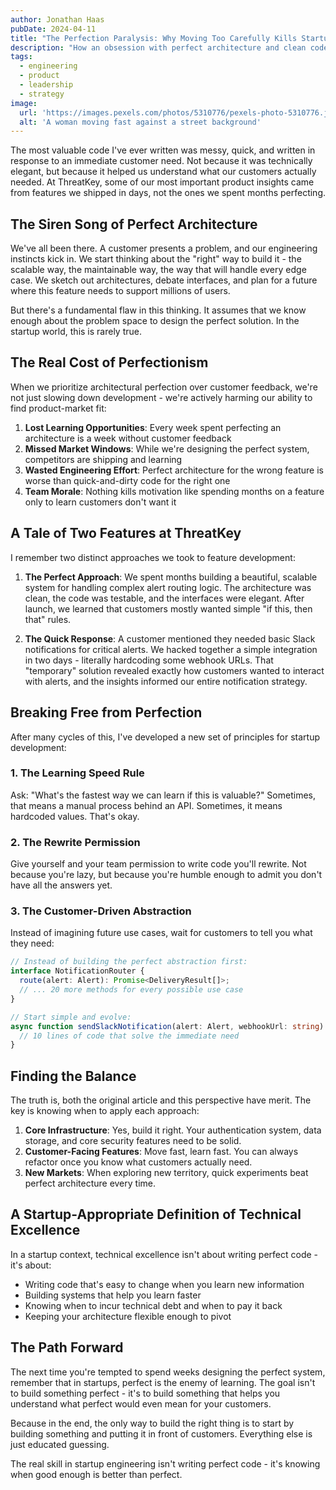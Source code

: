 ```yaml
---
author: Jonathan Haas
pubDate: 2024-04-11
title: "The Perfection Paralysis: Why Moving Too Carefully Kills Startups"
description: "How an obsession with perfect architecture and clean code can prevent startups from finding product-market fit"
tags:
  - engineering
  - product
  - leadership
  - strategy
image:
  url: 'https://images.pexels.com/photos/5310776/pexels-photo-5310776.jpeg?auto=compress&cs=tinysrgb&w=1260&h=750&dpr=2'
  alt: 'A woman moving fast against a street background'
---
```


The most valuable code I've ever written was messy, quick, and written in
response to an immediate customer need. Not because it was technically elegant,
but because it helped us understand what our customers actually needed. At
ThreatKey, some of our most important product insights came from features we
shipped in days, not the ones we spent months perfecting.

## The Siren Song of Perfect Architecture

We've all been there. A customer presents a problem, and our engineering
instincts kick in. We start thinking about the "right" way to build it - the
scalable way, the maintainable way, the way that will handle every edge case. We
sketch out architectures, debate interfaces, and plan for a future where this
feature needs to support millions of users.

But there's a fundamental flaw in this thinking. It assumes that we know enough
about the problem space to design the perfect solution. In the startup world,
this is rarely true.

## The Real Cost of Perfectionism

When we prioritize architectural perfection over customer feedback, we're not
just slowing down development - we're actively harming our ability to find
product-market fit:

1. **Lost Learning Opportunities**: Every week spent perfecting an architecture
   is a week without customer feedback
2. **Missed Market Windows**: While we're designing the perfect system,
   competitors are shipping and learning
3. **Wasted Engineering Effort**: Perfect architecture for the wrong feature is
   worse than quick-and-dirty code for the right one
4. **Team Morale**: Nothing kills motivation like spending months on a feature
   only to learn customers don't want it

## A Tale of Two Features at ThreatKey

I remember two distinct approaches we took to feature development:

1. **The Perfect Approach**: We spent months building a beautiful, scalable
   system for handling complex alert routing logic. The architecture was clean,
   the code was testable, and the interfaces were elegant. After launch, we
   learned that customers mostly wanted simple "if this, then that" rules.

2. **The Quick Response**: A customer mentioned they needed basic Slack
   notifications for critical alerts. We hacked together a simple integration in
   two days - literally hardcoding some webhook URLs. That "temporary" solution
   revealed exactly how customers wanted to interact with alerts, and the
   insights informed our entire notification strategy.

## Breaking Free from Perfection

After many cycles of this, I've developed a new set of principles for startup
development:

### 1. The Learning Speed Rule

Ask: "What's the fastest way we can learn if this is valuable?" Sometimes, that
means a manual process behind an API. Sometimes, it means hardcoded values.
That's okay.

### 2. The Rewrite Permission

Give yourself and your team permission to write code you'll rewrite. Not because
you're lazy, but because you're humble enough to admit you don't have all the
answers yet.

### 3. The Customer-Driven Abstraction

Instead of imagining future use cases, wait for customers to tell you what they
need:

```typescript
// Instead of building the perfect abstraction first:
interface NotificationRouter {
  route(alert: Alert): Promise<DeliveryResult[]>;
  // ... 20 more methods for every possible use case
}

// Start simple and evolve:
async function sendSlackNotification(alert: Alert, webhookUrl: string) {
  // 10 lines of code that solve the immediate need
}
```

## Finding the Balance

The truth is, both the original article and this perspective have merit. The key
is knowing when to apply each approach:

1. **Core Infrastructure**: Yes, build it right. Your authentication system,
   data storage, and core security features need to be solid.
2. **Customer-Facing Features**: Move fast, learn fast. You can always refactor
   once you know what customers actually need.
3. **New Markets**: When exploring new territory, quick experiments beat perfect
   architecture every time.

## A Startup-Appropriate Definition of Technical Excellence

In a startup context, technical excellence isn't about writing perfect code -
it's about:

- Writing code that's easy to change when you learn new information
- Building systems that help you learn faster
- Knowing when to incur technical debt and when to pay it back
- Keeping your architecture flexible enough to pivot

## The Path Forward

The next time you're tempted to spend weeks designing the perfect system,
remember that in startups, perfect is the enemy of learning. The goal isn't to
build something perfect - it's to build something that helps you understand what
perfect would even mean for your customers.

Because in the end, the only way to build the right thing is to start by
building something and putting it in front of customers. Everything else is just
educated guessing.

The real skill in startup engineering isn't writing perfect code - it's knowing
when good enough is better than perfect.
